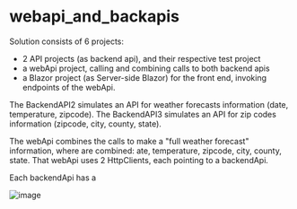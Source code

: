 # webapi_and_backapis
Solution consists of 6 projects:
- 2 API projects (as backend api), and their respective test project
- a webApi project, calling and combining calls to both backend apis
- a Blazor project (as Server-side Blazor) for the front end, invoking endpoints of the webApi.

The BackendAPI2 simulates an API for weather forecasts information (date, temperature, zipcode).
The BackendAPI3 simulates an API for zip codes information (zipcode, city, county, state).

The webApi combines the calls to make a "full weather forecast" information, where are combined: ate, temperature, zipcode, city, county, state.
That webApi uses 2 HttpClients, each pointing to a backendApi.

Each backendApi has a 

  ![image](https://github.com/wilverbau/webapi_and_backapis/assets/105066089/44dcf7b1-ba42-46d8-bf1a-b4d1d115c357)


